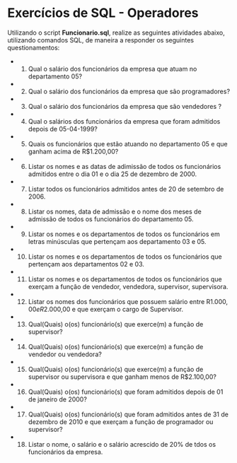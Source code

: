 # Exercícios de SQL - Operadores

 Utilizando o script **Funcionario.sql**, realize as seguintes atividades abaixo, utilizando comandos SQL, de maneira a responder os seguintes questionamentos:

- 1. Qual o salário dos funcionários da empresa que atuam no departamento 05?

- 2. Qual o salário dos funcionários da empresa que são programadores?

- 3. Qual o salário dos funcionários da empresa que são vendedores  ?

- 4. Qual o salários dos funcionários da empresa que foram admitidos depois de 05-04-1999?

- 5. Quais os funcionários que estão atuando no departamento 05 e que ganham acima de R$1.200,00?

- 6. Listar os nomes e as datas de adimissão de todos os funcionários admitidos entre o dia 01 e o dia 25 de dezembro de 2000.

- 7. Listar todos os funcionários admitidos antes de 20 de setembro de 2006.

- 8. Listar os nomes, data de admissão e o nome dos meses de admissão de todos os funcionários do departamento 05.

- 9. Listar os nomes e os departamentos de todos os funcionários em letras minúsculas que pertençam aos departamento 03 e 05.

- 10. Listar os nomes e os departamentos de todos os funcionários que pertençam aos departamentos 02 e 03.

- 11. Listar os nomes e os departamentos de todos os funcionários que exerçam a função de vendedor, vendedora, supervisor, supervisora.

- 12. Listar os nomes dos funcionários que possuem salário entre R$1.000,00 e R$2.000,00 e que exerçam o cargo de Supervisor.

- 13. Qual(Quais) o(os) funcionário(s) que exerce(m) a função de supervisor?

- 14. Qual(Quais) o(os) funcionário(s) que exerce(m) a função de vendedor ou vendedora?

- 15. Qual(Quais) o(os) funcionário(s) que exerce(m) a função de supervisor ou supervisora e que ganham menos de R$2.100,00?

- 16. Qual(Quais) o(os) funcionário(s) que foram admitidos depois de 01 de janeiro de 2000?

- 17. Qual(Quais) o(os) funcionário(s) que foram admitidos antes de 31 de dezembro de 2010 e que exerçam a função de programador ou supervisor?

- 18. Listar o nome, o salário e o salário acrescido de 20% de tdos os funcionários da empresa.